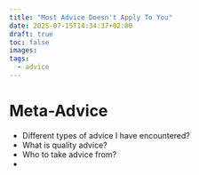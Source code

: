 ```yaml
---
title: "Most Advice Doesn't Apply To You"
date: 2025-07-15T14:34:37+02:00
draft: true
toc: false
images:
tags:
  - advice
---
```


# Meta-Advice

- Different types of advice I have encountered?
- What is quality advice?
- Who to take advice from?
- 